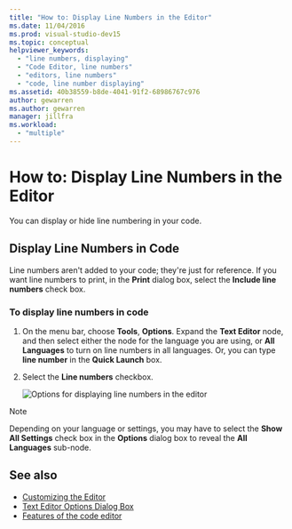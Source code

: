 ```yaml
---
title: "How to: Display Line Numbers in the Editor"
ms.date: 11/04/2016
ms.prod: visual-studio-dev15
ms.topic: conceptual
helpviewer_keywords:
  - "line numbers, displaying"
  - "Code Editor, line numbers"
  - "editors, line numbers"
  - "code, line number displaying"
ms.assetid: 40b38559-b8de-4041-91f2-68986767c976
author: gewarren
ms.author: gewarren
manager: jillfra
ms.workload:
  - "multiple"
---
```

# How to: Display Line Numbers in the Editor

You can display or hide line numbering in your code.

## Display Line Numbers in Code

Line numbers aren't added to your code; they're just for reference. If you want line numbers to print, in the **Print** dialog box, select the **Include line numbers** check box.

### To display line numbers in code

1.  On the menu bar, choose **Tools**, **Options**. Expand the **Text Editor** node, and then select either the node for the language you are using, or **All Languages** to turn on line numbers in all languages. Or, you can type **line number** in the **Quick Launch** box.

2.  Select the **Line numbers** checkbox.

    ![Options for displaying line numbers in the editor](../../ide/reference/media/vs_displaylinenumbers.png)

> [!NOTE]
> Depending on your language or settings, you may have to select the **Show All Settings** check box in the **Options** dialog box to reveal the **All Languages** sub-node.

## See also

- [Customizing the Editor](../../ide/customizing-the-editor.md)
- [Text Editor Options Dialog Box](../../ide/reference/text-editor-options-dialog-box.md)
- [Features of the code editor](../../ide/writing-code-in-the-code-and-text-editor.md)